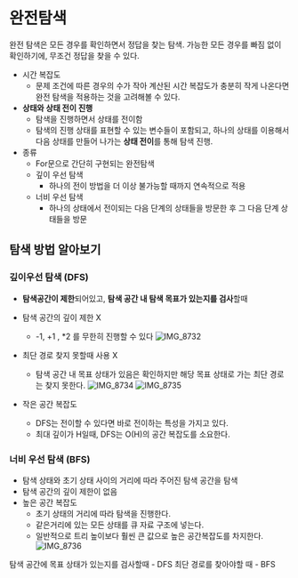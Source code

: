 # 완전탐색
완전 탐색은 모든 경우를 확인하면서 정답을 찾는 탐색.
가능한 모든 경우를 빠짐 없이 확인하기에, 무조건 정답을 찾을 수 있다.

- 시간 복잡도
  - 문제 조건에 따른 경우의 수가 작아 계산된 시간 복잡도가 충분히 작게 나온다면 완전 탐색을 적용하는 것을 고려해볼 수 있다.
- **상태와 상태 전이 진행**
  - 탐색을 진행하면서 상태를 전이함
  - 탐색의 진행 상태를 표현할 수 있는 변수들이 포함되고, 하나의 상태를 이용해서 다음 상태를 만들어 나가는 **상태 전이**를 통해 탐색 진행.
- 종류
  - For문으로 간단히 구현되는 완전탐색
  - 깊이 우선 탐색
    - 하나의 전이 방법을 더 이상 불가능할 때까지 연속적으로 적용
  - 너비 우선 탐색
    - 하나의 상태에서 전이되는 다음 단계의 상태들을 방문한 후 그 다음 단계 상태들을 방문

## 탐색 방법 알아보기

### 깊이우선 탐색 (DFS)
- **탐색공간이 제한**되어있고, **탐색 공간 내 탐색 목표가 있는지를 검사**할때

- 탐색 공간의 깊이 제한 X
  - -1, +1 , *2 를 무한히 진행할 수 있다
   ![IMG_8732](https://github.com/SPRING-STUDY-2023/Algorithm-Study/assets/78431728/49f18bf9-2ca7-4ba0-bcc9-4ab8e3383398)
- 최단 경로 찾지 못할때 사용 X
  - 탐색 공간 내 목표 상태가 있음은 확인하지만 해당 목표 상태로 가는 최단 경로는 찾지 못한다.
  ![IMG_8734](https://github.com/SPRING-STUDY-2023/Algorithm-Study/assets/78431728/47f20a14-d42f-4d65-b35d-8ea99e5515ed)
  ![IMG_8735](https://github.com/SPRING-STUDY-2023/Algorithm-Study/assets/78431728/073555ab-9807-4b2b-96e0-22088c6a0576)

- 작은 공간 복잡도
  - DFS는 전이할 수 있다면 바로 전이하는 특성을 가지고 있다. 
  - 최대 깊이가 H일때, DFS는 O(H)의 공간 복잡도를 소요한다. 

### 너비 우선 탐색 (BFS)
- 탐색 상태와 초기 상태 사이의 거리에 따라 주어진 탐색 공간을 탐색
- 탐색 공간의 깊이 제한이 없음
- 높은 공간 복잡도 
  - 초기 상태의 거리에 따라 탐색을 진행한다. 
  - 같은거리에 있는 모든 상태를 큐 자료 구조에 넣는다.
  - 일반적으로 트리 높이보다 훨씬 큰 값으로 높은 공간복잡도를 차지한다.
    ![IMG_8736](https://github.com/SPRING-STUDY-2023/Algorithm-Study/assets/78431728/7d0d0d3f-0cb3-4d11-8985-ad93ff5ec075)

탐색 공간에 목표 상태가 있는지를 검사할때 - DFS
최단 경로를 찾아야할 때 - BFS

